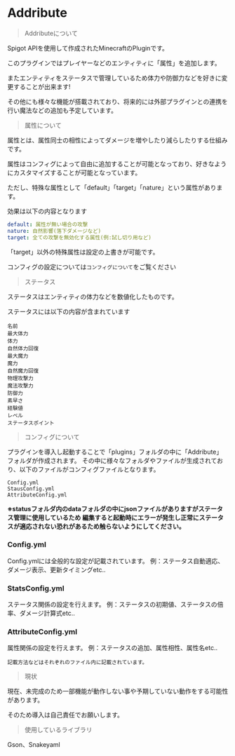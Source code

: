 # Addribute

> Addributeについて

Spigot APIを使用して作成されたMinecraftのPluginです。

このプラグインではプレイヤーなどのエンティティに「属性」を追加します。

またエンティティをステータスで管理しているため体力や防御力などを好きに変更することが出来ます!

その他にも様々な機能が搭載されており、将来的には外部プラグインとの連携を行い魔法などの追加も予定しています。

> 属性について

属性とは、属性同士の相性によってダメージを増やしたり減らしたりする仕組みです。

属性はコンフィグによって自由に追加することが可能となっており、好きなようにカスタマイズすることが可能となっています。

ただし、特殊な属性として「default」「target」「nature」という属性があります。

効果は以下の内容となります
```yaml
default: 属性が無い場合の攻撃
nature: 自然影響(落下ダメージなど)
target: 全ての攻撃を無効化する属性(例:試し切り用など)
```

「target」以外の特殊属性は設定の上書きが可能です。

コンフィグの設定については``コンフィグについて``をご覧ください

> ステータス

ステータスはエンティティの体力などを数値化したものです。

ステータスには以下の内容が含まれています

    名前
    最大体力
    体力
    自然体力回復
    最大魔力
    魔力
    自然魔力回復
    物理攻撃力
    魔法攻撃力
    防御力
    素早さ
    経験値
    レベル
    ステータスポイント


> コンフィグについて

プラグインを導入し起動することで「plugins」フォルダの中に「Addribute」フォルダが作成されます。
その中に様々なフォルダやファイルが生成されており、以下のファイルがコンフィグファイルとなります。


    Config.yml
    StausConfig.yml
    AttributeConfig.yml


**※statusフォルダ内のdataフォルダの中にjsonファイルがありますがステータス管理に使用しているため
編集すると起動時にエラーが発生し正常にステータスが適応されない恐れがあるため触らないようにしてください。**

### Config.yml

Config.ymlには全般的な設定が記載されています。
例：ステータス自動適応、ダメージ表示、更新タイミングetc..
    
### StatsConfig.yml

ステータス関係の設定を行えます。
例：ステータスの初期値、ステータスの倍率、ダメージ計算式etc..

### AttributeConfig.yml

属性関係の設定を行えます。
例：ステータスの追加、属性相性、属性名etc..

    記載方法などはそれぞれのファイル内に記載されています。

> 現状

現在、未完成のため一部機能が動作しない事や予期していない動作をする可能性があります。

そのため導入は自己責任でお願いします。

> 使用しているライブラリ

Gson、Snakeyaml
